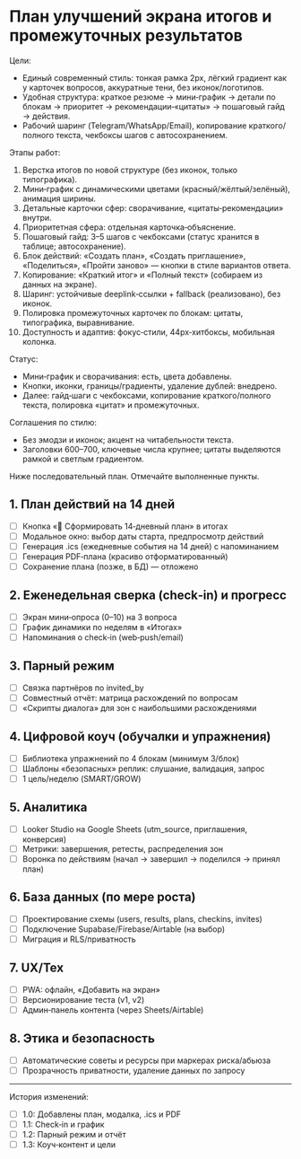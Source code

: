# План улучшений экрана итогов и промежуточных результатов

Цели:
- Единый современный стиль: тонкая рамка 2px, лёгкий градиент как у карточек вопросов, аккуратные тени, без иконок/логотипов.
- Удобная структура: краткое резюме → мини‑график → детали по блокам → приоритет → рекомендации‑«цитаты» → пошаговый гайд → действия.
- Рабочий шаринг (Telegram/WhatsApp/Email), копирование краткого/полного текста, чекбоксы шагов с автосохранением.

Этапы работ:
1) Верстка итогов по новой структуре (без иконок, только типографика).
2) Мини‑график с динамическими цветами (красный/жёлтый/зелёный), анимация ширины.
3) Детальные карточки сфер: сворачивание, «цитаты‑рекомендации» внутри.
4) Приоритетная сфера: отдельная карточка‑объяснение.
5) Пошаговый гайд: 3–5 шагов с чекбоксами (статус хранится в таблице; автосохранение).
6) Блок действий: «Создать план», «Создать приглашение», «Поделиться», «Пройти заново» — кнопки в стиле вариантов ответа.
7) Копирование: «Краткий итог» и «Полный текст» (собираем из данных на экране).
8) Шаринг: устойчивые deeplink‑ссылки + fallback (реализовано), без иконок.
9) Полировка промежуточных карточек по блокам: цитаты, типографика, выравнивание.
10) Доступность и адаптив: фокус‑стили, 44px‑хитбоксы, мобильная колонка.

Статус:
- Мини‑график и сворачивания: есть, цвета добавлены.
- Кнопки, иконки, границы/градиенты, удаление дублей: внедрено.
- Далее: гайд‑шаги с чекбоксами, копирование краткого/полного текста, полировка «цитат» и промежуточных.

Соглашения по стилю:
- Без эмодзи и иконок; акцент на читабельности текста.
- Заголовки 600–700, ключевые числа крупнее; цитаты выделяются рамкой и светлым градиентом.

Ниже последовательный план. Отмечайте выполненные пункты.

## 1. План действий на 14 дней
- [ ] Кнопка «📅 Сформировать 14‑дневный план» в итогах
- [ ] Модальное окно: выбор даты старта, предпросмотр действий
- [ ] Генерация .ics (ежедневные события на 14 дней) с напоминанием
- [ ] Генерация PDF‑плана (красиво отформатированный)
- [ ] Сохранение плана (позже, в БД) — отложено

## 2. Еженедельная сверка (check‑in) и прогресс
- [ ] Экран мини‑опроса (0–10) на 3 вопроса
- [ ] График динамики по неделям в «Итогах»
- [ ] Напоминания о check‑in (web‑push/email)

## 3. Парный режим
- [ ] Связка партнёров по invited_by
- [ ] Совместный отчёт: матрица расхождений по вопросам
- [ ] «Скрипты диалога» для зон с наибольшими расхождениями

## 4. Цифровой коуч (обучалки и упражнения)
- [ ] Библиотека упражнений по 4 блокам (минимум 3/блок)
- [ ] Шаблоны «безопасных» реплик: слушание, валидация, запрос
- [ ] 1 цель/неделю (SMART/GROW)

## 5. Аналитика
- [ ] Looker Studio на Google Sheets (utm_source, приглашения, конверсия)
- [ ] Метрики: завершения, ретесты, распределения зон
- [ ] Воронка по действиям (начал → завершил → поделился → принял план)

## 6. База данных (по мере роста)
- [ ] Проектирование схемы (users, results, plans, checkins, invites)
- [ ] Подключение Supabase/Firebase/Airtable (на выбор)
- [ ] Миграция и RLS/приватность

## 7. UX/Тех
- [ ] PWA: офлайн, «Добавить на экран»
- [ ] Версионирование теста (v1, v2)
- [ ] Админ‑панель контента (через Sheets/Airtable)

## 8. Этика и безопасность
- [ ] Автоматические советы и ресурсы при маркерах риска/абьюза
- [ ] Прозрачность приватности, удаление данных по запросу

---

История изменений:
- [ ] 1.0: Добавлены план, модалка, .ics и PDF
- [ ] 1.1: Check‑in и график
- [ ] 1.2: Парный режим и отчёт
- [ ] 1.3: Коуч‑контент и цели